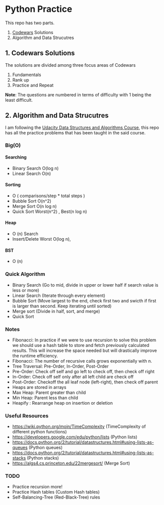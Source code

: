 # Python Practice

This repo has two parts.
1. [Codewars](https://www.codewars.com/) Solutions
2. Algorithm and Data Strucutres

## 1. Codewars Solutions

The solutions are divided among three focus areas of Codewars
1. Fundamentals
2. Rank up
3. Practice and Repeat

**Note**: The questions are numbered in terms of difficulty with 1 being the least difficult.

## 2. Algorithm and Data Strucutres 

I am following the [Udacity Data Structures and Algorithms Course](https://www.udacity.com/course/data-structures-and-algorithms-in-python--ud513), this repo has all the practice problems that has been taught in the said course.

### Big(O)

#### Searching
- Binary Search O(log n)
- Linear Search O(n)

#### Sorting
- O ( comparisons/step * total steps )
- Bubble Sort O(n^2)
- Merge Sort O(n log n)
- Quick Sort Worst(n^2) , Best(n log n)

#### Heap
- O (n) Search
- Insert/Delete Worst O(log n),

#### BST
- O (n)

### Quick Algorithm
- Binary Search (Go to mid, divide in upper or lower half if search value is less or more)
- Linear Search (Iterate through every element)
- Bubble Sort (Move largest to the end, check first two and swicth if first is larger than second. Keep iterating until sorted)
- Merge sort (Divide in half, sort, and merge)
- Quick Sort

### Notes

- Fibonacci: In practice if we were to use recursion to solve this problem we should use a hash table to store and fetch previously calculated results. This will increase the space needed but will drastically improve the runtime efficiency.
- Fibonacci: The number of recursive calls grows exponentially with n.
- Tree Traversal: Pre-Order, In-Order, Post-Order
- Pre-Order: Check off self and go left to check off, then check off right
- In-Order: Check off self only after all left child are check off
- Post-Order: Checkoff the all leaf node (left-right), then check off parent 
- Heaps are stored in arrays
- Max Heap: Parent greater than child
- Min Heap: Parent less than child
- Heapify : Rearrange heap on insertion or deletion

### Useful Resources

- https://wiki.python.org/moin/TimeComplexity (TimeComplexity of different python functions)
- https://developers.google.com/edu/python/lists (Python lists)
- https://docs.python.org/2/tutorial/datastructures.html#using-lists-as-queues (Python queues)
- https://docs.python.org/2/tutorial/datastructures.html#using-lists-as-stacks (Python stacks)
- https://algs4.cs.princeton.edu/22mergesort/ (Merge Sort)

### TODO
- Practice recursion more!
- Practice Hash tables (Custom Hash tables)
- Self-Balancing-Tree (Red-Black-Tree) rules
